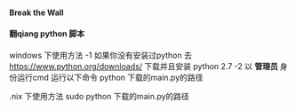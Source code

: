 #### Break the Wall
#### 翻qiang python 脚本

windows 下使用方法
-1 如果你没有安装过python
	去 https://www.python.org/downloads/
	下载并且安装 python 2.7
-2 以 <strong> 管理员 </strong> 身份运行cmd
	运行以下命令
	python 下载的main.py的路径

.nix 下使用方法
sudo python 下载的main.py的路径